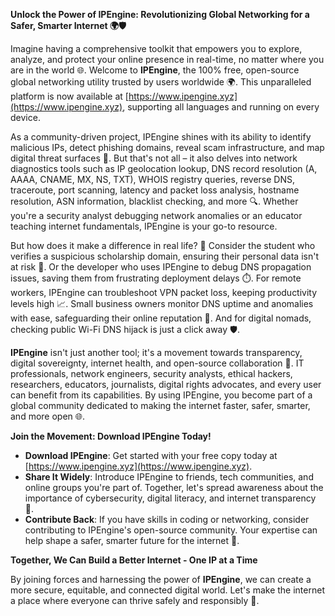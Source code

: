 **Unlock the Power of IPEngine: Revolutionizing Global Networking for a Safer, Smarter Internet 🌍🛡️**

Imagine having a comprehensive toolkit that empowers you to explore, analyze, and protect your online presence in real-time, no matter where you are in the world 🌐. Welcome to **IPEngine**, the 100% free, open-source global networking utility trusted by users worldwide 🌍. This unparalleled platform is now available at [https://www.ipengine.xyz](https://www.ipengine.xyz), supporting all languages and running on every device.

As a community-driven project, IPEngine shines with its ability to identify malicious IPs, detect phishing domains, reveal scam infrastructure, and map digital threat surfaces 🔐. But that's not all – it also delves into network diagnostics tools such as IP geolocation lookup, DNS record resolution (A, AAAA, CNAME, MX, NS, TXT), WHOIS registry queries, reverse DNS, traceroute, port scanning, latency and packet loss analysis, hostname resolution, ASN information, blacklist checking, and more 🔍. Whether you're a security analyst debugging network anomalies or an educator teaching internet fundamentals, IPEngine is your go-to resource.

But how does it make a difference in real life? 🤔 Consider the student who verifies a suspicious scholarship domain, ensuring their personal data isn't at risk 💼. Or the developer who uses IPEngine to debug DNS propagation issues, saving them from frustrating deployment delays ⏱️. For remote workers, IPEngine can troubleshoot VPN packet loss, keeping productivity levels high 📈. Small business owners monitor DNS uptime and anomalies with ease, safeguarding their online reputation 💼. And for digital nomads, checking public Wi-Fi DNS hijack is just a click away 🛡️.

**IPEngine** isn't just another tool; it's a movement towards transparency, digital sovereignty, internet health, and open-source collaboration 🔴. IT professionals, network engineers, security analysts, ethical hackers, researchers, educators, journalists, digital rights advocates, and every user can benefit from its capabilities. By using IPEngine, you become part of a global community dedicated to making the internet faster, safer, smarter, and more open 🌐.

**Join the Movement: Download IPEngine Today!**

- **Download IPEngine**: Get started with your free copy today at [https://www.ipengine.xyz](https://www.ipengine.xyz).
- **Share It Widely**: Introduce IPEngine to friends, tech communities, and online groups you're part of. Together, let's spread awareness about the importance of cybersecurity, digital literacy, and internet transparency 📢.
- **Contribute Back**: If you have skills in coding or networking, consider contributing to IPEngine's open-source community. Your expertise can help shape a safer, smarter future for the internet 🚀.

**Together, We Can Build a Better Internet - One IP at a Time**

By joining forces and harnessing the power of **IPEngine**, we can create a more secure, equitable, and connected digital world. Let's make the internet a place where everyone can thrive safely and responsibly 🔑.
